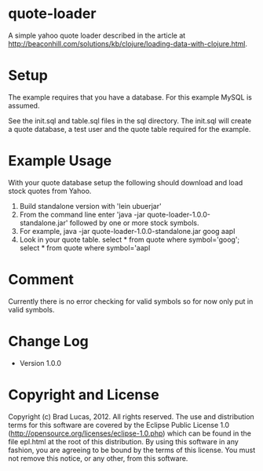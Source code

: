 quote-loader
========================================

A simple yahoo quote loader described in the article at http://beaconhill.com/solutions/kb/clojure/loading-data-with-clojure.html.

Setup
========================================

The example requires that you have a database. For this example MySQL is assumed.

See the init.sql and table.sql files in the sql directory. The init.sql will create a quote database, a test user and the quote table required for the example.

Example Usage
========================================

With your quote database setup the following should download and load stock quotes from Yahoo.

1. Build standalone version with 'lein ubuerjar'
2. From the command line enter 'java -jar quote-loader-1.0.0-standalone.jar'
   followed by one or more stock symbols.
3. For example, java -jar quote-loader-1.0.0-standalone.jar goog aapl
4. Look in your quote table.
   select * from quote where symbol='goog';
   select * from quote where symbol='aapl

Comment
========================================

Currently there is no error checking for valid symbols so for now only put in valid symbols.


Change Log
========================================

* Version 1.0.0


Copyright and License
========================================

Copyright (c) Brad Lucas, 2012. All rights reserved.  The use and
distribution terms for this software are covered by the Eclipse Public
License 1.0 (http://opensource.org/licenses/eclipse-1.0.php) which can
be found in the file epl.html at the root of this distribution.
By using this software in any fashion, you are agreeing to be bound by
the terms of this license.  You must not remove this notice, or any
other, from this software.
